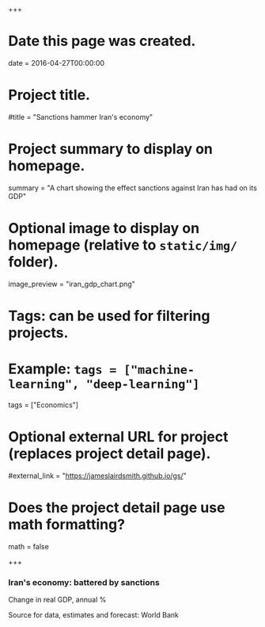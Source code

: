 +++
# Date this page was created.
date = 2016-04-27T00:00:00

# Project title.
#title = "Sanctions hammer Iran's economy"

# Project summary to display on homepage.
summary = "A chart showing the effect sanctions against Iran has had on its GDP"

# Optional image to display on homepage (relative to `static/img/` folder).
image_preview = "iran_gdp_chart.png"

# Tags: can be used for filtering projects.
# Example: `tags = ["machine-learning", "deep-learning"]`
tags = ["Economics"]

# Optional external URL for project (replaces project detail page).
#external_link = "https://jameslairdsmith.github.io/gs/"

# Does the project detail page use math formatting?
math = false

+++
<head>
  <title>Embedding Vega-Lite</title>
  <script src="https://d3js.org/d3.v5.js"></script>
  <script src="https://cdn.jsdelivr.net/npm/vega@5.7.3"></script>
  <script src="https://cdn.jsdelivr.net/npm/vega-lite@4.0.0-beta.11"></script>
  <script src="https://cdn.jsdelivr.net/npm/vega-embed@6.0.0"></script>
  
</head>

<body>

<div id="headingblock" align="center">
    <h3 align="left" id="irangdphead">Iran's economy: battered by sanctions</h3>
    <p align="left" id="irangdpsubhead">Change in real GDP, annual %</p>
</div>

<div id="irangdpvis" align="center"></div>
<p align="left" id="irangdpsource">Source for data, estimates and forecast: World Bank</p> 

<script type="text/javascript">

width = document.getElementById("irangdpvis").offsetWidth;

maxWidth = 630;

getWorkingWidth = function(width,maxWidth){if(width < maxWidth)
                                          {return 1 * width}
                                          else {return maxWidth}};
                                          
plotWidth = getWorkingWidth(width, maxWidth);

aspectRatio = 0.75;

plotMaxHeight = 350;

plotHight =  Math.max(aspectRatio * plotWidth, plotMaxHeight);

leftMargin = (width - plotWidth)/2;

rightMargin = leftMargin;

document.getElementById("irangdphead")
    .setAttribute(
      "style",`
      margin-left: ${leftMargin}px;
      margin-right: ${rightMargin}px`);
      
document.getElementById("irangdpsubhead")
    .setAttribute(
      "style",`
      margin-left: ${leftMargin}px;
      margin-right: ${rightMargin}px;
      font-style: italic;
      //margin-bottom: 0;
      text-align:left;`);
      
document.getElementById("irangdpsource")
    .setAttribute(
      "style", `
      margin-left: ${leftMargin}px; 
      margin-right: ${rightMargin}px;
      font-size: 0.7rem;
      color: #696969;
      //margin-bottom: 0; 
      text-align:left;`);
      
document.getElementById("irangdpvis")
    .setAttribute(
      "style", `
      margin-left: ${leftMargin}px; 
      margin-right: ${rightMargin}px;
      // font-size: 0.7rem;
      // color: #696969;
      // margin-bottom: 0; 
      //text-align:right;`
);

el = document.getElementById('irangdpsubhead');

style = window.getComputedStyle(el, null).getPropertyValue('font-size');

fontFamily = window.getComputedStyle(el, null).getPropertyValue('font-family');

subFontSize = parseFloat(style); 

url_string = "https://raw.githubusercontent.com/jameslairdsmith/iran_worldbank_data/master/current_iran_indicators.csv";

rectDataRaw =  [
  {"start": "2018-06-30", "end": "2020-06-30", "event": "Estimates"},
  {"start": "2020-06-30", "end": "2022-06-15", "event": "Forecasts"}
];

eventDates =  [
  {"eventDate": "2016-01-16", "eventDescription": "Nuclear deal implemented \u2192 ", "yVal": "0.12"},
  {"eventDate": "2018-01-11", "eventDescription": "Trump sanctions take effect \u2192 ", "yVal": "-0.0925"}
];

makeGdpPercent = {calculate: "datum.annual_gdp_growth/100", "as": "annual_gdp_growth_perc"};

getTextMidpoint = {calculate: "(datum.start + datum.end)/2", "as": "midPoint"};

makeFirstDateLong = "if(datum.label == '2010', datum.label, timeFormat(datum.value, '%y'))";

yAxis = {title: null,
         tickCount: 8,
         ticks: false,
         domain:false,
         labelFontSize: subFontSize - 3,
         labelFont: fontFamily,
         labelPadding: 5,
         orient: "right",
         grid: true,
         format: "%"};
         
xAxis = {title: "Fiscal year ending",
         grid: false,
         labelExpr: makeFirstDateLong,
         labelFontSize: subFontSize - 3,
         labelFont: fontFamily,
         maxExtent: 40,
         orient: "bottom",
         minExtent: 40,
         labelPadding: 6,
         titleFontSize: subFontSize - 3,
         titleFont: fontFamily,
         domain:false,
         ticks: false};
         
yEncoding = {field: "annual_gdp_growth_perc",
              type: "quantitative",
              scale: {domain: [-0.12, 0.15]},
              axis: yAxis};
              
xEncoding = {field: "year",
              axis: xAxis,
              scale: {domain: ["2010-01-01", "2022-01-01"]},
              type: "temporal"};
              
rectLegend = {orient: "top", 
               title: null, 
               labelFont: fontFamily,
               labelFontSize: subFontSize - 3};
               
rectEncoding = {
  x: {field: "start", type: "temporal"},
  x2: {field: "end"},
  fillOpacity: {value: 0.2},
  color: {field: "event",
          type: "nominal",
          scale: {"range": ["#969696", "#c7c7c7"]},
          legend: rectLegend}};
          
textEncoding = {
  x: {field: "midPoint", type: "temporal"},
  y: {value: 60},
  text: {field: "event", type: "nominal"}
};

vLineEncoding = {
  x: {field: "eventDate", type: "temporal"}
};

labelEncoding = {
      x: {field: "eventDate", type: "temporal"},
      y: {field: "yVal", type: "quantitative"},
      text: {field: "eventDescription", 
             legend: null,
             type: "nominal"}
};

barMark = {
      mark: {type: "bar"},
      data: {url: url_string},
      transform: [makeGdpPercent],
      encoding: {
        y: yEncoding,
        x: xEncoding,
        fillOpacity: {value: 1},
        color: {value: "#595959"}}
};

rectMark = {
    mark: {type: "rect"},
    data: {values: rectDataRaw},
    encoding: rectEncoding
};

vLineMark = {
  mark: {type: "rule"},
  data: {values: eventDates},
  encoding: vLineEncoding
};

labelMark = {
  mark: {type: "text",
         font: fontFamily,
         fontSize: subFontSize - 5,
         align: "right"},
  data: {values: eventDates},
  encoding: labelEncoding
};

ruleConfig = {
    strokeDash: [6,4],
    color: "grey"
};

barWidthMutiple = 16.5;

barWidth = plotWidth/barWidthMutiple;

plotConfig = {
  bar: {continuousBandSize: barWidth},
  rule: ruleConfig,
  style: {cell: {stroke: "transparent"}}
};

plot = {
  $schema: "https://vega.github.io/schema/vega-lite/v4.json",
  width: plotWidth,
  height: plotHight,
  autosize: {
        type: "fit",
        contains: "padding"
      },
  layer:[barMark, rectMark, vLineMark, labelMark],
  config: plotConfig
};

opt = ({
      "actions": false,
      "tooltip": false
    });
    
vegaEmbed("#irangdpvis", plot, opt);


</script>

</body>


